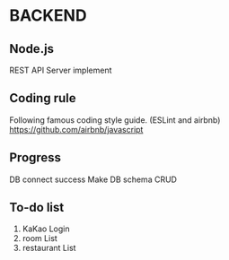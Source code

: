 # BACKEND

## Node.js
REST API Server implement

## Coding rule

Following famous coding style guide.
(ESLint and airbnb) 
https://github.com/airbnb/javascript


## Progress

DB connect success
Make DB schema
CRUD


## To-do list

1. KaKao Login
2. room List
3. restaurant List
